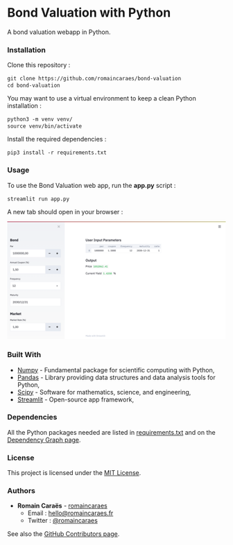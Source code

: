 # Bond Valuation with Python

A bond valuation webapp in Python.


### Installation

Clone this repository :

	git clone https://github.com/romaincaraes/bond-valuation
	cd bond-valuation
	
You may want to use a virtual environment to keep a clean Python installation :

	python3 -m venv venv/
	source venv/bin/activate

Install the required dependencies :

	pip3 install -r requirements.txt
	
### Usage

To use the Bond Valuation web app, run the __app.py__ script : 

	streamlit run app.py

A new tab should open in your browser :

![Streamlit Web App Screenshot](img/screenshot.png)

### Built With

- [Numpy](https://numpy.org/) - Fundamental package for scientific computing with Python,
- [Pandas](https://pandas.pydata.org/) - Library providing data structures and data analysis tools for Python,
- [Scipy](https://scipy.org/) - Software for mathematics, science, and engineering,
- [Streamlit](https://streamlit.io) - Open-source app framework,

### Dependencies

All the Python packages needed are listed in [requirements.txt](https://github.com/romaincaraes/bond-valuation/blob/master/requirements.txt) and on the [Dependency Graph page](https://github.com/romaincaraes/bond-valuation/network/dependencies).


### License

This project is licensed under the [MIT License](https://github.com/romaincaraes/bond-valuation/blob/master/LICENSE).


### Authors

- **Romain Caraës** - [romaincaraes](https://github.com/romaincaraes)
	- Email : [hello@romaincaraes.fr](mailto:hello@romaincaraes.fr)
	- Twitter : [@romaincaraes](https://twitter.com/romaincaraes)

See also the [GitHub Contributors page](https://github.com/romaincaraes/bond-valuation/graphs/contributors).
